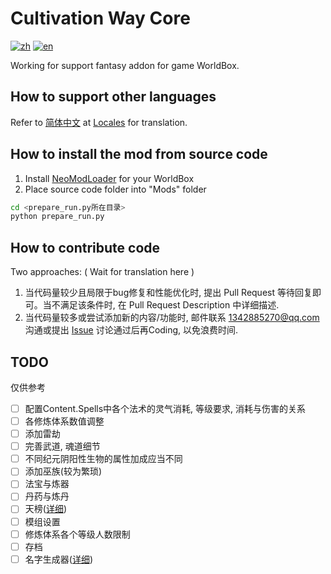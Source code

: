 # Cultivation Way Core

[![zh](https://img.shields.io/badge/zh-简体中文-red.svg)](README.md)
[![en](https://img.shields.io/badge/en-English-green.svg)](README.en.md)

Working for support fantasy addon for game WorldBox.

## How to support other languages

Refer to [简体中文](./Locales/cz.json) at [Locales](./Locales) for translation.

## How to install the mod from source code

1. Install [NeoModLoader](https://github.com/WorldBoxOpenMods/ModLoader/blob/master/README.en.md#how-to-install) for your WorldBox
2. Place source code folder into "Mods" folder

``` bash
cd <prepare_run.py所在目录>
python prepare_run.py
```

## How to contribute code

Two approaches: ( Wait for translation here )

1. 当代码量较少且局限于bug修复和性能优化时, 提出 Pull Request 等待回复即可。当不满足该条件时, 在 Pull Request Description 中详细描述.
2. 当代码量较多或尝试添加新的内容/功能时, 邮件联系 <1342885270@qq.com> 沟通或提出 [Issue](https://github.com/inmny/Cultivation-Way-Core/issues/new?assignees=&labels=&projects=&template=feature_request.md&title=) 讨论通过后再Coding, 以免浪费时间.

## TODO

仅供参考

- [ ] 配置Content.Spells中各个法术的灵气消耗, 等级要求, 消耗与伤害的关系
- [ ] 各修炼体系数值调整
- [ ] 添加雷劫
- [ ] 完善武道, 魂道细节
- [ ] 不同纪元阴阳性生物的属性加成应当不同
- [ ] 添加巫族(较为繁琐)
- [ ] 法宝与炼器
- [ ] 丹药与炼丹
- [ ] 天榜([详细](https://github.com/inmny/Cultivation-Way-Core/blob/main/docs/contents_index/world_top.md))
- [ ] 模组设置
- [ ] 修炼体系各个等级人数限制
- [ ] 存档
- [ ] 名字生成器([详细](https://github.com/inmny/Cultivation-Way-Core/blob/main/docs/contents_index/name_generator.md))
